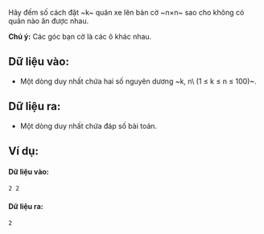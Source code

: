 Hãy đếm số cách đặt ~k~ quân xe lên bàn cờ ~n×n~ sao cho không có quân nào ăn được nhau.

**Chú ý:** Các góc bạn cờ là các ô khác nhau.

## Dữ liệu vào:
- Một dòng duy nhất chứa hai số nguyên dương ~k, n\ (1 ≤ k ≤ n ≤ 100)~.

## Dữ liệu ra:
- Một dòng duy nhất chứa đáp số bài toán.

## Ví dụ:
#### Dữ liệu vào:
```
2 2
```

#### Dữ liệu ra:
```
2
```